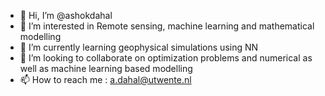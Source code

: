 - 👋 Hi, I’m @ashokdahal
- 👀 I’m interested in Remote sensing, machine learning and mathematical modelling
- 🌱 I’m currently learning geophysical simulations using NN
- 💞️ I’m looking to collaborate on optimization problems and numerical as well as machine learning based modelling
- 📫 How to reach me : a.dahal@utwente.nl

<!---
ashokdahal/ashokdahal is a ✨ special ✨ repository because its `README.md` (this file) appears on your GitHub profile.
You can click the Preview link to take a look at your changes.
--->
